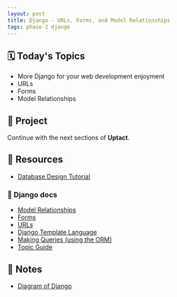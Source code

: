```yaml
---
layout: post
title: Django - URLs, Forms, and Model Relationships
tags: phase-2 django
---
```


## 🗓️ Today's Topics

- More Django for your web development enjoyment
- URLs
- Forms
- Model Relationships

## 🎯 Project

Continue with the next sections of **Uptact**.

## 🔖 Resources

- [Database Design Tutorial](https://learndjango.com/tutorials/database-design-tutorial-beginners)

### 🐴 Django docs

- [Model Relationships](https://docs.djangoproject.com/en/3.2/topics/db/models/#relationships)
- [Forms](https://docs.djangoproject.com/en/3.2/topics/forms/)
- [URLs](https://docs.djangoproject.com/en/3.2/topics/http/urls/)
- [Django Template Language](https://docs.djangoproject.com/en/3.2/ref/templates/)
- [Making Queries (using the ORM)](https://docs.djangoproject.com/en/3.2/topics/db/queries/)
- [Topic Guide](https://docs.djangoproject.com/en/3.2/topics/)

## 🦉 Notes

- [Diagram of Django](https://github.com/Momentum-Team-8/notes/blob/main/django-diagram.md)
